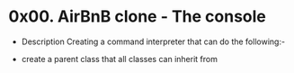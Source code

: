 # 0x00. AirBnB clone - The console

* Description
Creating a command interpreter that can do the following:-
- create a parent class that all classes can inherit from
